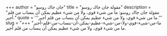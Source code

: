+++
author = "جان جاك روسو"
title = "مقولة جان جاك روسو"
description = "مقولة جان جاك روسو: ما من شيء قوي، ولا من شيء عظيم يمكن أن ينساب من قلم أجير."
quote = '''ما من شيء قوي، ولا من شيء عظيم يمكن أن ينساب من قلم أجير.''' 
slug = "ما-من-شيء-قوي-ولا-من-شيء-عظيم-يمكن-أن-ينساب-من-قلم-أجير"
+++
ما من شيء قوي، ولا من شيء عظيم يمكن أن ينساب من قلم أجير.
